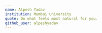 ```yaml
---
name: Alpesh Yadav
institution: Mumbai University
quote: Do what feels most natural for you.
github_user: alpeshyadav
---
```


